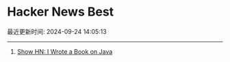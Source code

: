 # Hacker News Best

最近更新时间: 2024-09-24 14:05:13

--- 
1. [Show HN: I Wrote a Book on Java](https://news.ycombinator.com/item?id=41629377) 
